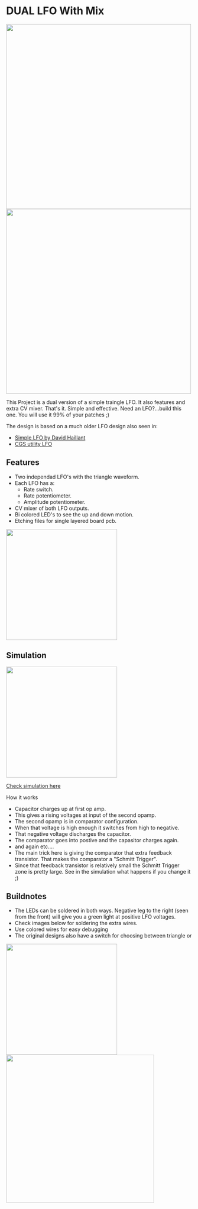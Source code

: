 # DUAL LFO With Mix

<img src="https://raw.githubusercontent.com/PierreIsCoding/sdiy/main/Dual_LFO/images/20220211_143323.jpg" height="500" />  <img src="https://raw.githubusercontent.com/PierreIsCoding/sdiy/main/Dual_LFO/images/front.PNG" height="500" />

This Project is a dual version of a simple traingle LFO. It also features and extra CV mixer. 
That's it. Simple and effective. Need an LFO?...build this one. You will use it 99% of your patches ;)

The design is based on a much older LFO design also seen in:
*  [Simple LFO by David Haillant](https://www.davidhaillant.com/simple-lfo-1-5/#more-2112)
*  [CGS utility LFO](https://sdiy.info/wiki/CGS_utility_LFO)



## Features
* Two independad LFO's with the triangle waveform.
* Each LFO has a:
  * Rate switch.
  * Rate potentiometer.
  * Amplitude potentiometer.
* CV mixer of both LFO outputs.
* Bi colored LED's to see the up and down motion.
* Etching files for single layered board pcb.

<img src="https://raw.githubusercontent.com/PierreIsCoding/sdiy/main/Dual_LFO/images/20220211_143504.jpg" width="300" />

## Simulation
<img src="https://raw.githubusercontent.com/PierreIsCoding/sdiy/main/Dual_LFO/images/falstad.PNG" width="300" />

[Check simulation here](https://tinyurl.com/yawfhe7n)

How it works
* Capacitor charges up at first op amp.
* This gives a rising voltages at input of the second opamp.
* The second opamp is in comparator configuration.
* When that voltage is high enough it switches from high to negative.
* That negative voltage discharges the capacitor.
* The comparator goes into postive and the capasitor charges again.
* and again etc....
* The main trick here is giving the comparator that extra feedback transistor. That makes the comparator a "Schmitt Trigger".
* Since that feedback transistor is relatively small the Schmitt Trigger zone is pretty large. See in the simulation what happens if you change it ;)


## Buildnotes
* The LEDs can be soldered in both ways. Negative leg to the right (seen from the front) will give you a green light at positive LFO voltages.
* Check images below for soldering the extra wires.
* Use colored wires for easy debugging
* The original designs also have a switch for choosing between triangle or

<img src="https://raw.githubusercontent.com/PierreIsCoding/sdiy/main/Dual_LFO/images/sub_pcb_wiring.PNG" width="300" />
<img src="https://raw.githubusercontent.com/PierreIsCoding/sdiy/main/Dual_LFO/images/switches_wiring.PNG" width="400" />

